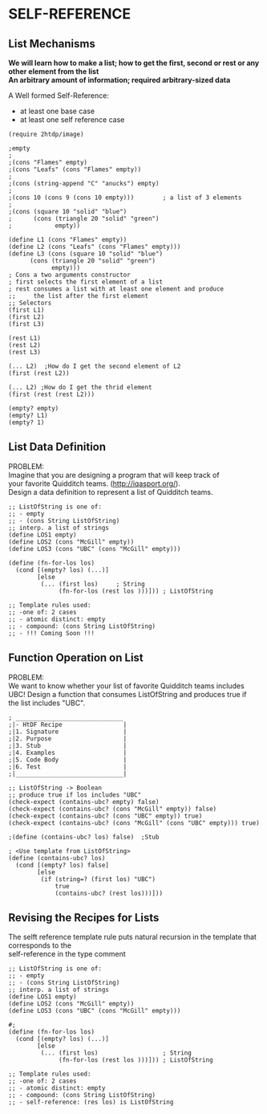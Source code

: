 # SELF-REFERENCE

## List Mechanisms  
**We will learn how to make a list; how to get the first, second or rest or any other element from the list  
An arbitrary amount of information; required arbitrary-sized data**  

A Well formed Self-Reference:  
- at least one base case  
- at least one self reference case  

```racket
(require 2htdp/image)

;empty
;
;(cons "Flames" empty)
;(cons "Leafs" (cons "Flames" empty))
;
;(cons (string-append "C" "anucks") empty)
;
;(cons 10 (cons 9 (cons 10 empty)))        ; a list of 3 elements
;
;(cons (square 10 "solid" "blue")
;      (cons (triangle 20 "solid" "green")
;            empty))

(define L1 (cons "Flames" empty))
(define L2 (cons "Leafs" (cons "Flames" empty)))
(define L3 (cons (square 10 "solid" "blue")
      (cons (triangle 20 "solid" "green")
            empty)))
; Cons a two arguments constructor
; first selects the first element of a list
; rest consumes a list with at least one element and produce
;;     the list after the first element
;; Selectors 
(first L1)
(first L2)
(first L3)

(rest L1)
(rest L2)
(rest L3)

(... L2)  ;How do I get the second element of L2
(first (rest L2))

(... L2) ;How do I get the thrid element
(first (rest (rest L2)))

(empty? empty)
(empty? L1)
(empty? 1)

```
## List Data Definition
PROBLEM:  
Imagine that you are designing a program that will keep track of  
your favorite Quidditch teams. (http://iqasport.org/).  
Design a data definition to represent a list of Quidditch teams.  
```racket
;; ListOfString is one of:
;; - empty
;; - (cons String ListOfString)
;; interp. a list of strings
(define LOS1 empty)
(define LOS2 (cons "McGill" empty))
(define LOS3 (cons "UBC" (cons "McGill" empty)))

(define (fn-for-los los)
  (cond [(empty? los) (...)]
        [else
         (... (first los)     ; String
              (fn-for-los (rest los )))])) ; ListOfString

;; Template rules used:
;; -one of: 2 cases
;; - atomic distinct: empty
;; - compound: (cons String ListOfString)  
;; - !!! Coming Soon !!!
```
## Function Operation on List  
PROBLEM:  
We want to know whether your list of favorite Quidditch teams includes  
UBC! Design a function that consumes ListOfString and produces true if   
the list includes "UBC".  
```racket
; ______________________________
;|- HtDF Recipe                 |
;|1. Signature                  |
;|2. Purpose                    |
;|3. Stub                       |
;|4. Examples                   | 
;|5. Code Body                  |
;|6. Test                       |
;|______________________________|

;; ListOfString -> Boolean
;; produce true if los includes "UBC"
(check-expect (contains-ubc? empty) false)
(check-expect (contains-ubc? (cons "McGill" empty)) false)
(check-expect (contains-ubc? (cons "UBC" empty)) true)
(check-expect (contains-ubc? (cons "McGill" (cons "UBC" empty))) true)

;(define (contains-ubc? los) false)  ;Stub

; <Use template from ListOfString>
(define (contains-ubc? los) 
  (cond [(empty? los) false]
        [else
         (if (string=? (first los) "UBC")
             true
             (contains-ubc? (rest los)))]))   

```
## Revising the Recipes for Lists  
The selft reference template rule puts natural recursion in the template that corresponds to the  
self-reference in the type comment
```racket
;; ListOfString is one of:
;; - empty
;; - (cons String ListOfString)
;; interp. a list of strings
(define LOS1 empty)
(define LOS2 (cons "McGill" empty))
(define LOS3 (cons "UBC" (cons "McGill" empty)))

#;
(define (fn-for-los los)
  (cond [(empty? los) (...)]
        [else
         (... (first los)                  ; String
              (fn-for-los (rest los )))])) ; ListOfString

;; Template rules used:
;; -one of: 2 cases
;; - atomic distinct: empty
;; - compound: (cons String ListOfString)  
;; - self-reference: (res los) is ListOfString
```
